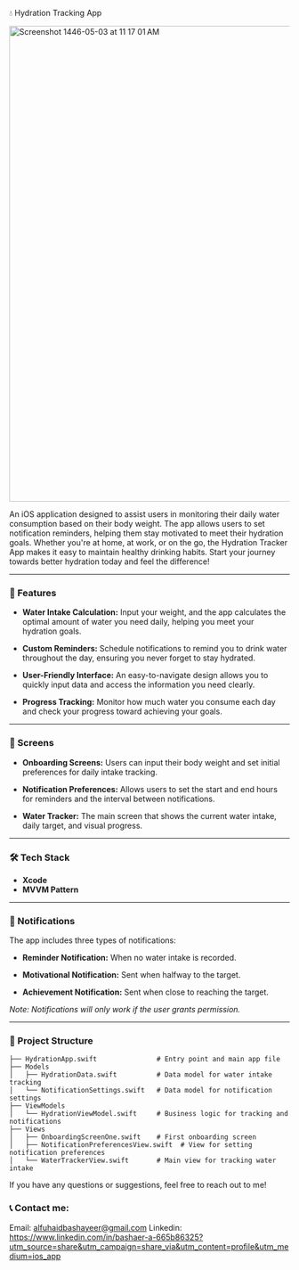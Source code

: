 💧 Hydration Tracking App

<img width="854" alt="Screenshot 1446-05-03 at 11 17 01 AM" src="https://github.com/user-attachments/assets/2c6db8c0-e28e-470a-9163-89da3cd31dd2">






An iOS application designed to assist users in monitoring their daily water consumption based on their body weight. The app allows users to set notification reminders, helping them stay motivated to meet their hydration goals. Whether you're at home, at work, or on the go, the Hydration Tracker App makes it easy to maintain healthy drinking habits. Start your journey towards better hydration today and feel the difference!

---

### 🚀 Features

- **Water Intake Calculation:** Input your weight, and the app calculates the optimal amount of water you need daily, helping you meet your hydration goals.
  
- **Custom Reminders:** Schedule notifications to remind you to drink water throughout the day, ensuring you never forget to stay hydrated.

- **User-Friendly Interface:** An easy-to-navigate design allows you to quickly input data and access the information you need clearly.

- **Progress Tracking:** Monitor how much water you consume each day and check your progress toward achieving your goals.

---

### 📱 Screens

- **Onboarding Screens:** Users can input their body weight and set initial preferences for daily intake tracking.
  
- **Notification Preferences:** Allows users to set the start and end hours for reminders and the interval between notifications.
  
- **Water Tracker:** The main screen that shows the current water intake, daily target, and visual progress.

---

### 🛠️ Tech Stack

- **Xcode**
- **MVVM Pattern**

---

### 🔔 Notifications

The app includes three types of notifications:

- **Reminder Notification:** When no water intake is recorded.
  
- **Motivational Notification:** Sent when halfway to the target.
  
- **Achievement Notification:** Sent when close to reaching the target.

*Note: Notifications will only work if the user grants permission.*

---

### 📂 Project Structure

```
├── HydrationApp.swift               # Entry point and main app file
├── Models
│   ├── HydrationData.swift          # Data model for water intake tracking
│   └── NotificationSettings.swift   # Data model for notification settings
├── ViewModels
│   └── HydrationViewModel.swift     # Business logic for tracking and notifications
├── Views
│   ├── OnboardingScreenOne.swift    # First onboarding screen
│   ├── NotificationPreferencesView.swift  # View for setting notification preferences
│   └── WaterTrackerView.swift       # Main view for tracking water intake
```
If you have any questions or suggestions, feel free to reach out to me!
### 📞 Contact me:
Email: alfuhaidbashayeer@gmail.com
Linkedin: https://www.linkedin.com/in/bashaer-a-665b86325?utm_source=share&utm_campaign=share_via&utm_content=profile&utm_medium=ios_app
